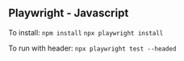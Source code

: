 ## Playwright - Javascript

To install:
`npm install`
`npx playwright install`

To run with header:
`npx playwright test --headed`